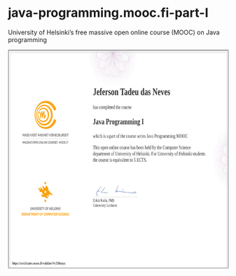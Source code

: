 # java-programming.mooc.fi-part-I
 University of Helsinki’s free massive open online course (MOOC) on Java programming
 
 <img height="500" src="/certificate-java-programming-i.png"/>
